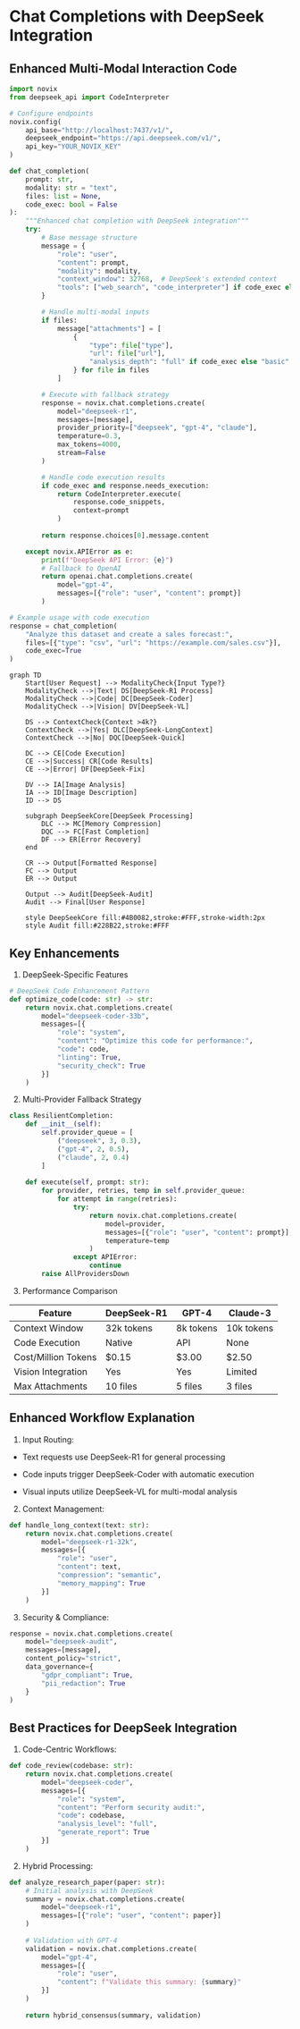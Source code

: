 # Chat Completions with DeepSeek Integration

## Enhanced Multi-Modal Interaction Code

```python
import novix
from deepseek_api import CodeInterpreter

# Configure endpoints
novix.config(
    api_base="http://localhost:7437/v1/",
    deepseek_endpoint="https://api.deepseek.com/v1/",
    api_key="YOUR_NOVIX_KEY"
)

def chat_completion(
    prompt: str,
    modality: str = "text",
    files: list = None,
    code_exec: bool = False
):
    """Enhanced chat completion with DeepSeek integration"""
    try:
        # Base message structure
        message = {
            "role": "user",
            "content": prompt,
            "modality": modality,
            "context_window": 32768,  # DeepSeek's extended context
            "tools": ["web_search", "code_interpreter"] if code_exec else []
        }

        # Handle multi-modal inputs
        if files:
            message["attachments"] = [
                {
                    "type": file["type"],
                    "url": file["url"],
                    "analysis_depth": "full" if code_exec else "basic"
                } for file in files
            ]

        # Execute with fallback strategy
        response = novix.chat.completions.create(
            model="deepseek-r1",
            messages=[message],
            provider_priority=["deepseek", "gpt-4", "claude"],
            temperature=0.3,
            max_tokens=4000,
            stream=False
        )

        # Handle code execution results
        if code_exec and response.needs_execution:
            return CodeInterpreter.execute(
                response.code_snippets,
                context=prompt
            )
            
        return response.choices[0].message.content

    except novix.APIError as e:
        print(f"DeepSeek API Error: {e}")
        # Fallback to OpenAI
        return openai.chat.completions.create(
            model="gpt-4",
            messages=[{"role": "user", "content": prompt}]
        )

# Example usage with code execution
response = chat_completion(
    "Analyze this dataset and create a sales forecast:",
    files=[{"type": "csv", "url": "https://example.com/sales.csv"}],
    code_exec=True
)
```
```mermaid
graph TD
    Start[User Request] --> ModalityCheck{Input Type?}
    ModalityCheck -->|Text| DS[DeepSeek-R1 Process]
    ModalityCheck -->|Code| DC[DeepSeek-Coder]
    ModalityCheck -->|Vision| DV[DeepSeek-VL]
    
    DS --> ContextCheck{Context >4k?}
    ContextCheck -->|Yes| DLC[DeepSeek-LongContext]
    ContextCheck -->|No| DQC[DeepSeek-Quick]
    
    DC --> CE[Code Execution]
    CE -->|Success| CR[Code Results]
    CE -->|Error| DF[DeepSeek-Fix]
    
    DV --> IA[Image Analysis]
    IA --> ID[Image Description]
    ID --> DS
    
    subgraph DeepSeekCore[DeepSeek Processing]
        DLC --> MC[Memory Compression]
        DQC --> FC[Fast Completion]
        DF --> ER[Error Recovery]
    end
    
    CR --> Output[Formatted Response]
    FC --> Output
    ER --> Output
    
    Output --> Audit[DeepSeek-Audit]
    Audit --> Final[User Response]
    
    style DeepSeekCore fill:#4B0082,stroke:#FFF,stroke-width:2px
    style Audit fill:#228B22,stroke:#FFF
```
## Key Enhancements
1. DeepSeek-Specific Features
```python
# DeepSeek Code Enhancement Pattern
def optimize_code(code: str) -> str:
    return novix.chat.completions.create(
        model="deepseek-coder-33b",
        messages=[{
            "role": "system",
            "content": "Optimize this code for performance:",
            "code": code,
            "linting": True,
            "security_check": True
        }]
    )
```
2. Multi-Provider Fallback Strategy
```python
class ResilientCompletion:
    def __init__(self):
        self.provider_queue = [
            ("deepseek", 3, 0.3),
            ("gpt-4", 2, 0.5),
            ("claude", 2, 0.4)
        ]
    
    def execute(self, prompt: str):
        for provider, retries, temp in self.provider_queue:
            for attempt in range(retries):
                try:
                    return novix.chat.completions.create(
                        model=provider,
                        messages=[{"role": "user", "content": prompt}],
                        temperature=temp
                    )
                except APIError:
                    continue
        raise AllProvidersDown
```
3. Performance Comparison

| Feature               | DeepSeek-R1 | GPT-4  | Claude-3 |
|-----------------------|-------------|--------|----------|
| Context Window        | 32k tokens  | 8k tokens | 10k tokens |
| Code Execution        | Native      | API    | None     |
| Cost/Million Tokens   | $0.15       | $3.00  | $2.50    |
| Vision Integration    | Yes         | Yes    | Limited  |
| Max Attachments       | 10 files    | 5 files| 3 files  |

## Enhanced Workflow Explanation
1. Input Routing:

* Text requests use DeepSeek-R1 for general processing

* Code inputs trigger DeepSeek-Coder with automatic execution

* Visual inputs utilize DeepSeek-VL for multi-modal analysis

2. Context Management:
```python
def handle_long_context(text: str):
    return novix.chat.completions.create(
        model="deepseek-r1-32k",
        messages=[{
            "role": "user",
            "content": text,
            "compression": "semantic",
            "memory_mapping": True
        }]
    )
```
3. Security & Compliance:
```python
response = novix.chat.completions.create(
    model="deepseek-audit",
    messages=[message],
    content_policy="strict",
    data_governance={
        "gdpr_compliant": True,
        "pii_redaction": True
    }
)
```
## Best Practices for DeepSeek Integration
1. Code-Centric Workflows:
```python
def code_review(codebase: str):
    return novix.chat.completions.create(
        model="deepseek-coder",
        messages=[{
            "role": "system",
            "content": "Perform security audit:",
            "code": codebase,
            "analysis_level": "full",
            "generate_report": True
        }]
    )
```
2. Hybrid Processing:
```python
def analyze_research_paper(paper: str):
    # Initial analysis with DeepSeek
    summary = novix.chat.completions.create(
        model="deepseek-r1",
        messages=[{"role": "user", "content": paper}]
    )
    
    # Validation with GPT-4
    validation = novix.chat.completions.create(
        model="gpt-4",
        messages=[{
            "role": "user",
            "content": f"Validate this summary: {summary}"
        }]
    )
    
    return hybrid_consensus(summary, validation)
```


